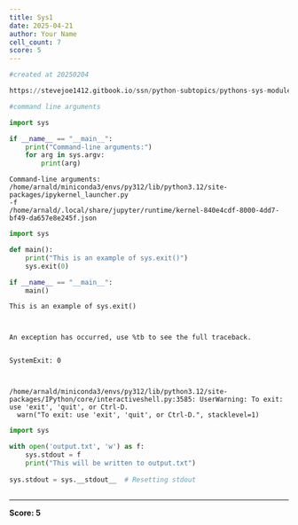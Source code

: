 ```yaml
---
title: Sys1
date: 2025-04-21
author: Your Name
cell_count: 7
score: 5
---
```


```python
#created at 20250204
```


```python
https://stevejoe1412.gitbook.io/ssn/python-subtopics/pythons-sys-module
```


```python
#command line arguments
```


```python
import sys

if __name__ == "__main__":
    print("Command-line arguments:")
    for arg in sys.argv:
        print(arg)
```

    Command-line arguments:
    /home/arnald/miniconda3/envs/py312/lib/python3.12/site-packages/ipykernel_launcher.py
    -f
    /home/arnald/.local/share/jupyter/runtime/kernel-840e4cdf-8000-4dd7-bf49-da657e8e245f.json



```python
import sys

def main():
    print("This is an example of sys.exit()")
    sys.exit(0)

if __name__ == "__main__":
    main()
```

    This is an example of sys.exit()



    An exception has occurred, use %tb to see the full traceback.


    SystemExit: 0



    /home/arnald/miniconda3/envs/py312/lib/python3.12/site-packages/IPython/core/interactiveshell.py:3585: UserWarning: To exit: use 'exit', 'quit', or Ctrl-D.
      warn("To exit: use 'exit', 'quit', or Ctrl-D.", stacklevel=1)



```python
import sys

with open('output.txt', 'w') as f:
    sys.stdout = f
    print("This will be written to output.txt")
    
sys.stdout = sys.__stdout__  # Resetting stdout
```


```python

```


---
**Score: 5**